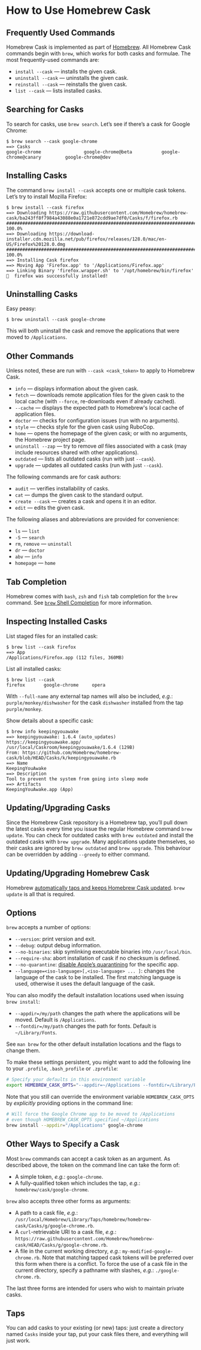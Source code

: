 # How to Use Homebrew Cask

## Frequently Used Commands

Homebrew Cask is implemented as part of [Homebrew](https://brew.sh). All Homebrew Cask commands begin with `brew`, which works for both casks and formulae. The most frequently-used commands are:

* `install --cask` — installs the given cask.
* `uninstall --cask` — uninstalls the given cask.
* `reinstall --cask` — reinstalls the given cask.
* `list --cask` — lists installed casks.

## Searching for Casks

To search for casks, use `brew search`. Let’s see if there’s a cask for Google Chrome:

```console
$ brew search --cask google-chrome
==> Casks
google-chrome                google-chrome@beta           google-chrome@canary         google-chrome@dev
```

## Installing Casks

The command `brew install --cask` accepts one or multiple cask tokens. Let’s try to install Mozilla Firefox:

```console
$ brew install --cask firefox
==> Downloading https://raw.githubusercontent.com/Homebrew/homebrew-cask/ba243ff8f7984a43088e0a1721e872cdd9ae7df0/Casks/f/firefox.rb
######################################################################## 100.0%
==> Downloading https://download-installer.cdn.mozilla.net/pub/firefox/releases/128.0/mac/en-US/Firefox%20128.0.dmg
######################################################################## 100.0%
==> Installing Cask firefox
==> Moving App 'Firefox.app' to '/Applications/Firefox.app'
==> Linking Binary 'firefox.wrapper.sh' to '/opt/homebrew/bin/firefox'
🍺  firefox was successfully installed!
```

## Uninstalling Casks

Easy peasy:

```console
$ brew uninstall --cask google-chrome
```

This will both uninstall the cask and remove the applications that were moved to `/Applications`.

## Other Commands

Unless noted, these are run with `--cask <cask_token>` to apply to Homebrew Cask.

* `info` — displays information about the given cask.
* `fetch` — downloads remote application files for the given cask to the local cache (with `--force`, re-downloads even if already cached).
* `--cache` — displays the expected path to Homebrew's local cache of application files.
* `doctor` — checks for configuration issues (run with no arguments).
* `style` — checks style for the given cask using RuboCop.
* `home` — opens the homepage of the given cask; or with no arguments, the Homebrew project page.
* `uninstall --zap` — try to remove *all* files associated with a cask (may include resources shared with other applications).
* `outdated` — lists all outdated casks (run with just `--cask`).
* `upgrade` — updates all outdated casks (run with just `--cask`).

The following commands are for cask authors:

* `audit` — verifies installability of casks.
* `cat` — dumps the given cask to the standard output.
* `create --cask` — creates a cask and opens it in an editor.
* `edit` — edits the given cask.

The following aliases and abbreviations are provided for convenience:

* `ls` — `list`
* `-S` — `search`
* `rm`, `remove` — `uninstall`
* `dr` — `doctor`
* `abv` — `info`
* `homepage` — `home`

## Tab Completion

Homebrew comes with `bash`, `zsh` and `fish` tab completion for the `brew` command. See [`brew` Shell Completion](https://docs.brew.sh/Shell-Completion) for more information.

## Inspecting Installed Casks

List staged files for an installed cask:

```console
$ brew list --cask firefox
==> App
/Applications/Firefox.app (112 files, 360MB)
```

List all installed casks:

```console
$ brew list --cask
firefox       google-chrome     opera
```

With `--full-name` any external tap names will also be included, _e.g._: `purple/monkey/dishwasher` for the cask `dishwasher` installed from the tap `purple/monkey`.

Show details about a specific cask:

```console
$ brew info keepingyouawake
==> keepingyouawake: 1.6.4 (auto_updates)
https://keepingyouawake.app/
/usr/local/Caskroom/keepingyouawake/1.6.4 (129B)
From: https://github.com/Homebrew/homebrew-cask/blob/HEAD/Casks/k/keepingyouawake.rb
==> Name
KeepingYouAwake
==> Description
Tool to prevent the system from going into sleep mode
==> Artifacts
KeepingYouAwake.app (App)
```

## Updating/Upgrading Casks

Since the Homebrew Cask repository is a Homebrew tap, you’ll pull down the latest casks every time you issue the regular Homebrew command `brew update`. You can check for outdated casks with `brew outdated` and install the outdated casks with `brew upgrade`. Many applications update themselves, so their casks are ignored by `brew outdated` and `brew upgrade`. This behaviour can be overridden by adding `--greedy` to either command.

## Updating/Upgrading Homebrew Cask

Homebrew [automatically taps and keeps Homebrew Cask updated](https://github.com/Homebrew/homebrew-cask/pull/15381). `brew update` is all that is required.

## Options

`brew` accepts a number of options:

* `--version`: print version and exit.
* `--debug`: output debug information.
* `--no-binaries`: skip symlinking executable binaries into `/usr/local/bin`.
* `--require-sha`: abort installation of cask if no checksum is defined.
* `--no-quarantine`: [disable Apple’s quarantining](https://docs.brew.sh/FAQ#why-cant-i-open-a-mac-app-from-an-unidentified-developer) for the specific app.
* `--language=<iso-language>[,<iso-language> ... ]`: changes the language of the cask to be installed. The first matching language is used, otherwise it uses the default language of the cask.

You can also modify the default installation locations used when issuing `brew install`:

* `--appdir=/my/path` changes the path where the applications will be moved. Default is `/Applications`.
* `--fontdir=/my/path` changes the path for fonts. Default is `~/Library/Fonts`.

See `man brew` for the other default installation locations and the flags to change them.

To make these settings persistent, you might want to add the following line to your `.profile`, `.bash_profile` or `.zprofile`:

```bash
# Specify your defaults in this environment variable
export HOMEBREW_CASK_OPTS="--appdir=~/Applications --fontdir=/Library/Fonts"
```

Note that you still can override the environment variable `HOMEBREW_CASK_OPTS` by _explicitly_ providing options in the command line:

```bash
# Will force the Google Chrome app to be moved to /Applications
# even though HOMEBREW_CASK_OPTS specified ~/Applications
brew install --appdir="/Applications" google-chrome
```

## Other Ways to Specify a Cask

Most `brew` commands can accept a cask token as an argument. As described above, the token on the command line can take the form of:

* A simple token, _e.g._: `google-chrome`.
* A fully-qualified token which includes the tap, _e.g._: `homebrew/cask/google-chrome`.

`brew` also accepts three other forms as arguments:

* A path to a cask file, _e.g._: `/usr/local/Homebrew/Library/Taps/homebrew/homebrew-cask/Casks/g/google-chrome.rb`.
* A `curl`-retrievable URI to a cask file, _e.g._: `https://raw.githubusercontent.com/Homebrew/homebrew-cask/HEAD/Casks/g/google-chrome.rb`.
* A file in the current working directory, _e.g._: `my-modified-google-chrome.rb`. Note that matching tapped cask tokens will be preferred over this form when there is a conflict. To force the use of a cask file in the current directory, specify a pathname with slashes, _e.g._: `./google-chrome.rb`.

The last three forms are intended for users who wish to maintain private casks.

## Taps

You can add casks to your existing (or new) taps: just create a directory named `Casks` inside your tap, put your cask files there, and everything will just work.
